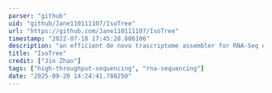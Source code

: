 ```yaml
---
parser: "github"
uid: "github/Jane110111107/IsoTree"
url: "https://github.com/Jane110111107/IsoTree"
timestamp: "2022-07-18 17:45:28.806106"
description: "an efficient de novo trascriptome assembler for RNA-Seq data. It can assemble transcripts from RNA-Seq reads (in fasta format). Unlike most of de novo assembly methods that build de Bruijn graph or splicing graph by connecting k-mers which are sets of overlapping substrings generated from reads, IsoTree constructs splicing graph by connecting reads directly. For each splicing graph, IsoTree applies an iterative scheme of …"
title: "IsoTree"
credit: ["Jin Zhao"]
tags: ["high-throughput-sequencing", "rna-sequencing"]
date: "2025-09-20 14:24:41.788250"
---
```

